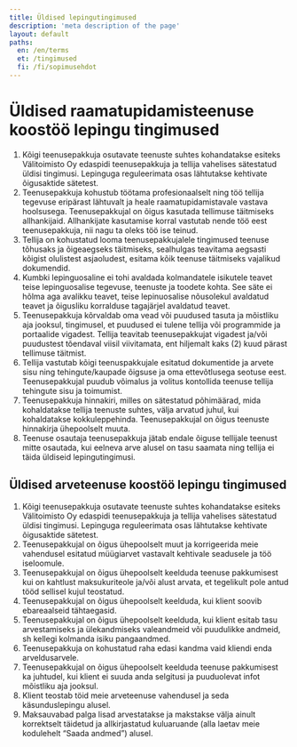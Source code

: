 ```yaml
---
title: Üldised lepingutingimused
description: 'meta description of the page'
layout: default
paths:
  en: /en/terms
  et: /tingimused
  fi: /fi/sopimusehdot
---
```


# Üldised raamatupidamisteenuse koostöö lepingu tingimused

1. Kõigi teenusepakkuja osutavate teenuste suhtes kohandatakse esiteks Välitoimisto Oy edaspidi teenusepakkuja ja tellija vahelises sätestatud üldisi tingimusi. Lepinguga reguleerimata osas lähtutakse kehtivate õigusaktide sätetest.
1. Teenusepakkuja kohustub töötama profesionaalselt ning töö tellija tegevuse eripärast lähtuvalt ja heale raamatupidamistavale vastava hoolsusega. Teenusepakkujal on õigus kasutada tellimuse täitmiseks allhankijaid. Allhankijate kasutamise korral vastutab nende töö eest teenusepakkuja, nii nagu ta oleks töö ise teinud.
1. Tellija on kohustatud looma teenusepakkujalele tingimused teenuse tõhusaks ja õigeaegseks täitmiseks, sealhulgas teavitama aegsasti kõigist olulistest asjaoludest, esitama kõik teenuse täitmiseks vajalikud dokumendid.
1. Kumbki lepinguosaline ei tohi avaldada kolmandatele isikutele teavet teise lepinguosalise tegevuse, teenuste ja toodete kohta. See säte ei hõlma aga avalikku teavet, teise lepinuosalise nõusolekul avaldatud teavet ja õigusliku korralduse tagajärjel avaldatud teavet.
1. Teenusepakkuja kõrvaldab oma vead või puudused tasuta ja mõistliku aja jooksul, tingimusel, et puudused ei tulene tellija või programmide ja portaalide vigadest. Tellija teavitab teenusepakkujat vigadest ja/või puudustest tõendaval viisil viivitamata, ent hiljemalt kaks (2) kuud pärast tellimuse täitmist.
1. Tellija vastutab kõigi teenuspakkujale esitatud dokumentide ja arvete sisu ning tehingute/kaupade õigsuse ja oma ettevõtlusega seotuse eest. Teenusepakkujal puudub võimalus ja volitus kontollida teenuse tellija tehingute sisu ja toimumist.
1. Teenusepakkuja hinnakiri, milles on sätestatud põhimäärad, mida kohaldatakse tellija teenuste suhtes, välja arvatud juhul, kui kohaldatakse kokkuleppehinda. Teenusepakkujal on õigus teenuste hinnakirja ühepoolselt muuta.
1. Teenuse osautaja teenusepakkuja jätab endale õiguse tellijale teenust mitte osautada, kui eelneva arve alusel on tasu saamata ning tellija ei täida üldiseid lepingutingimusi.

## Üldised arveteenuse koostöö lepingu tingimused

1. Kõigi teenusepakkuja osutavate teenuste suhtes kohandatakse esiteks Välitoimisto Oy edaspidi teenusepakkuja ja tellija vahelises sätestatud üldisi tingimusi. Lepinguga reguleerimata osas lähtutakse kehtivate õigusaktide sätetest.
1. Teenusepakkujal on õigus ühepoolselt muut ja korrigeerida meie vahendusel esitatud müügiarvet vastavalt kehtivale seadusele ja töö iseloomule.
1. Teenusepakkujal on õigus ühepoolselt keelduda teenuse pakkumisest kui on kahtlust maksukuriteole ja/või alust arvata, et tegelikult pole antud tööd sellisel kujul teostatud.
1. Teenusepakkujal on õigus ühepoolselt keelduda, kui klient soovib ebareaalseid tähtaegasid.
1. Teenusepakkujal on õigus ühepoolselt keelduda, kui klient esitab tasu arvestamiseks ja ülekandmiseks valeandmeid või puudulikke andmeid, sh kellegi kolmanda isiku pangaandmed.
1. Teenusepakkuja on kohustatud raha edasi kandma vaid kliendi enda arveldusarvele.
1. Teenusepakkujal on õigus ühepoolselt keelduda teenuse pakkumisest ka juhtudel, kui klient ei suuda anda selgitusi ja puuduolevat infot mõistliku aja jooksul.
1. Klient teostab töid meie arveteenuse vahendusel ja seda käsunduslepingu alusel.
1. Maksauvabad palga lisad arvestatakse ja makstakse välja ainult korrektselt täidetud ja allkirjastatud kuluaruande (alla laetav meie kodulehelt “Saada andmed”) alusel.
